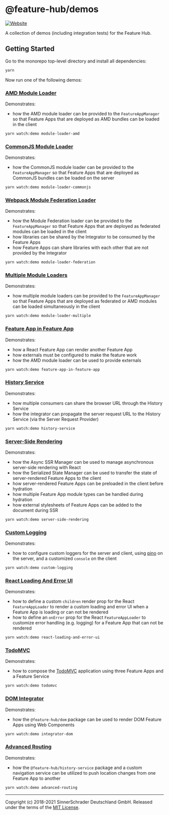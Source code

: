 # @feature-hub/demos

[![Website][website-badge]][website]

A collection of demos (including integration tests) for the Feature Hub.

## Getting Started

Go to the monorepo top-level directory and install all dependencies:

```sh
yarn
```

Now run one of the following demos:

### [AMD Module Loader](src/module-loader-amd)

Demonstrates:

- how the AMD module loader can be provided to the `FeatureAppManager` so that
  Feature Apps that are deployed as AMD bundles can be loaded in the client

```sh
yarn watch:demo module-loader-amd
```

### [CommonJS Module Loader](src/module-loader-commonjs)

Demonstrates:

- how the CommonJS module loader can be provided to the `FeatureAppManager` so
  that Feature Apps that are deployed as CommonJS bundles can be loaded on the
  server

```sh
yarn watch:demo module-loader-commonjs
```

### [Webpack Module Federation Loader](src/module-loader-federation)

Demonstrates:

- how the Module Federation loader can be provided to the `FeatureAppManager` so
  that Feature Apps that are deployed as federated modules can be loaded in the
  client
- how libraries can be shared by the Integrator to be consumed by the Feature
  Apps
- how Feature Apps can share libraries with each other that are not provided by
  the Integrator

```sh
yarn watch:demo module-loader-federation
```

### [Multiple Module Loaders](src/module-loader-multiple)

Demonstrates:

- how multiple module loaders can be provided to the `FeatureAppManager` so that
  Feature Apps that are deployed as federated or AMD modules can be loaded
  simultaneously in the client

```sh
yarn watch:demo module-loader-multiple
```

### [Feature App in Feature App](src/feature-app-in-feature-app)

Demonstrates:

- how a React Feature App can render another Feature App
- how externals must be configured to make the feature work
- how the AMD module loader can be used to provide externals

```sh
yarn watch:demo feature-app-in-feature-app
```

### [History Service](src/history-service)

Demonstrates:

- how multiple consumers can share the browser URL through the History Service
- how the integrator can propagate the server request URL to the History Service
  (via the Server Request Provider)

```sh
yarn watch:demo history-service
```

### [Server-Side Rendering](src/server-side-rendering)

Demonstrates:

- how the Async SSR Manager can be used to manage asynchronous server-side
  rendering with React
- how the Serialized State Manager can be used to transfer the state of
  server-rendered Feature Apps to the client
- how server-rendered Feature Apps can be preloaded in the client before
  hydration
- how multiple Feature App module types can be handled during hydration
- how external stylesheets of Feature Apps can be added to the document during
  SSR

```sh
yarn watch:demo server-side-rendering
```

### [Custom Logging](src/custom-logging)

Demonstrates:

- how to configure custom loggers for the server and client, using [pino][pino]
  on the server, and a customized `console` on the client

```sh
yarn watch:demo custom-logging
```

### [React Loading And Error UI](src/react-loading-and-error-ui)

Demonstrates:

- how to define a custom `children` render prop for the React `FeatureAppLoader`
  to render a custom loading and error UI when a Feature App is loading or can
  not be rendered
- how to define an `onError` prop for the React `FeatureAppLoader` to customize
  error handling (e.g. logging) for a Feature App that can not be rendered

```sh
yarn watch:demo react-loading-and-error-ui
```

### [TodoMVC](src/todomvc)

Demonstrates:

- how to compose the [TodoMVC][todomvc] application using three Feature Apps and
  a Feature Service

```sh
yarn watch:demo todomvc
```

### [DOM Integrator](src/integrator-dom)

Demonstrates:

- how the `@feature-hub/dom` package can be used to render DOM Feature Apps
  using Web Components

```sh
yarn watch:demo integrator-dom
```

### [Advanced Routing](src/advanced-routing)

Demonstrates:

- how the `@feature-hub/history-service` package and a custom navigation service
  can be utilized to push location changes from one Feature App to another

```sh
yarn watch:demo advanced-routing
```

---

Copyright (c) 2018-2021 SinnerSchrader Deutschland GmbH. Released under the
terms of the [MIT License][license].

[license]: https://github.com/sinnerschrader/feature-hub/blob/master/LICENSE
[website]: https://feature-hub.io/
[website-badge]:
  https://img.shields.io/badge/Website-feature--hub.io-%23500dc5.svg
[todomvc]: http://todomvc.com
[pino]: http://getpino.io
